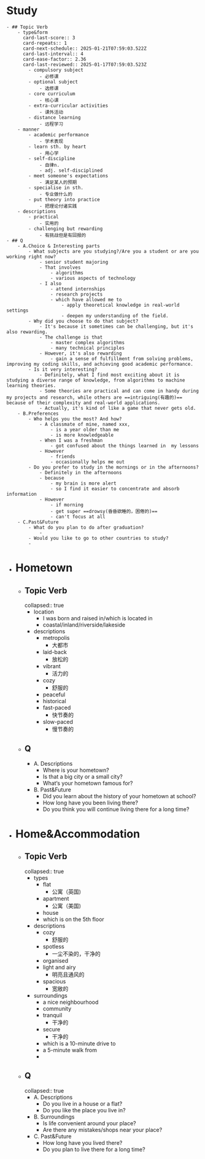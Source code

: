 # Study
	- ## Topic Verb
		- type&form
		  card-last-score:: 3
		  card-repeats:: 1
		  card-next-schedule:: 2025-01-21T07:59:03.522Z
		  card-last-interval:: 4
		  card-ease-factor:: 2.36
		  card-last-reviewed:: 2025-01-17T07:59:03.523Z
			- compulsory subject
				- 必修课
			- optional subject
				- 选修课
			- core curriculum
				- 核心课
			- extra-curricular activities
				- 课外活动
			- distance learning
				- 远程学习
		- manner
			- academic performance
				- 学术表现
			- learn sth. by heart
				- 用心学
			- self-discipline
				- 自律n.
				- adj. self-disciplined
			- meet someone's expectations
				- 满足某人的预期
			- specialise in sth.
				- 专业做什么的
			- put theory into practice
				- 把理论付诸实践
		- descriptions
			- practical
				- 实用的
			- challenging but rewarding
				- 有挑战但是有回报的
	- ## Q
		- A.Choice & Interesting parts
			- What subjects are you studying?/Are you a student or are you working right now?
				- senior student majoring
				- That involves
					- algorithms
					- various aspects of technology
				- I also
					- attend internships
					- research projects
					- which have allowed me to
						- apply theoretical knowledge in real-world settings
						- deepen my understanding of the field.
			- Why did you choose to do that subject?
				- It's because it sometimes can be challenging, but it's also rewarding.
				- The challenge is that
					- master complex algorithms
					- many technical principles
				- However, it's also rewarding
					- gain a sense of fulfillment from solving problems, improving my coding skills, and achieving good academic performance.
			- Is it very interesting?
				- Definitely, what I find most exciting about it is studying a diverse range of knowledge, from algorithms to machine learning theories.
				- Some theories are practical and can come in handy during my projects and research, while others are ==intriguing(有趣的)== because of their complexity and real-world applications.
				- Actually, it's kind of like a game that never gets old.
		- B.Preferences
			- Who helps you the most? And how?
				- A classmate of mine, named xxx,
					- is a year older than me
					- is more knowledgeable
				- When I was a freshman
					- got confused about the things learned in  my lessons
				- However
					- friends
					- occasionally helps me out
			- Do you prefer to study in the mornings or in the afternoons?
				- Definitely in the afternoons
				- because
					- my brain is more alert
					- so I find it easier to concentrate and absorb information
				- However
					- if morning
					- get super ==drowsy(昏昏欲睡的，困倦的)==
					- can't focus at all
		- C.Past&Future
			- What do you plan to do after graduation?
				-
			- Would you like to go to other countries to study?
			-
- # Hometown
	- ## Topic Verb
	  collapsed:: true
		- location
			- I was born and raised in/which is located in
			- coastal/inland/riverside/lakeside
		- descriptions
			- metropolis
				- 大都市
			- laid-back
				- 放松的
			- vibrant
				- 活力的
			- cozy
				- 舒服的
			- peaceful
			- historical
			- fast-paced
				- 快节奏的
			- slow-paced
				- 慢节奏的
	- ## Q
		- A. Descriptions
			- Where is your hometown?
			- Is that a big city or a small city?
			- What‘s your hometown famous for?
		- B. Past&Future
			- Did you learn about the history of your hometown at school?
			- How long have you been living there?
			- Do you think you will continue living there for a long time?
- # Home&Accommodation
	- ## Topic Verb
	  collapsed:: true
		- types
			- flat
				- 公寓（英国)
			- apartment
				- 公寓（美国)
			- house
			- which is on the 5th floor
		- descriptions
			- cozy
				- 舒服的
			- spotless
				- 一尘不染的，干净的
			- organised
			- light and airy
				- 明亮且通风的
			- spacious
				- 宽敞的
		- surroundings
			- a nice neighbourhood
			- community
			- tranquil
				- 干净的
			- secure
				- 干净的
			- which is a 10-minute drive to
			- a 5-minute walk from
			-
	- ## Q
	  collapsed:: true
		- A. Descriptions
			- Do you live in a house or a flat?
			- Do you like the place you live in?
		- B. Surroundings
			- Is life convenient around your place?
			- Are there any mistakes/shops near your place?
		- C. Past&Future
			- How long have you lived there?
			- Do you plan to live there for a long time?
